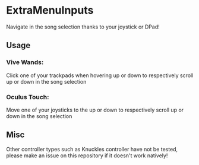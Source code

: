# ExtraMenuInputs
Navigate in the song selection thanks to your joystick or DPad!

## Usage
### Vive Wands: 
Click one of your trackpads when hovering up or down to respectively scroll up or down in the song selection

### Oculus Touch:
Move one of your joysticks to the up or down to respectively scroll up or down in the song selection

## Misc
Other controller types such as Knuckles controller have not be tested, please make an issue on this repository if it doesn't work natively!